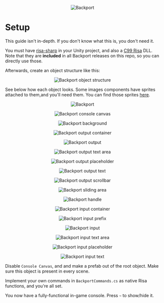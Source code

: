 <p align="center">
  <img src="public/logo.png" alt="Backport">
</p>

# Setup

This guide isn't in-depth. If you don't know what this is, you don't need it.

You must have [risa-sharp](https://github.com/exom-dev/risa-sharp) in your Unity project, and also a [C99 Risa](https://github.com/exom-dev/risa) DLL.
Note that they are **included** in all Backport releases on this repo, so you can directly use those.

Afterwards, create an object structure like this:

<p align="center">
  <img src="public/setup_structure.png" alt="Backport object structure">
</p>

See below how each object looks. Some images components have sprites attached to them,and you'll need them. You can find those sprites [here](https://github.com/deprimus/Backport/tree/master/public/assets).

<p align="center">
  <img src="public/setup_backport.png" alt="Backport">
</p>

<p align="center">
  <img src="public/setup_console_canvas.png" alt="Backport console canvas">
</p>

<p align="center">
  <img src="public/setup_background.png" alt="Backport background">
</p>

<p align="center">
  <img src="public/setup_output_container.png" alt="Backport output container">
</p>

<p align="center">
  <img src="public/setup_output.png" alt="Backport output">
</p>

<p align="center">
  <img src="public/setup_output_text_area.png" alt="Backport output text area">
</p>

<p align="center">
  <img src="public/setup_output_placeholder.png" alt="Backport output placeholder">
</p>

<p align="center">
  <img src="public/setup_output_text.png" alt="Backport output text">
</p>

<p align="center">
  <img src="public/setup_scrollbar.png" alt="Backport output scrollbar">
</p>

<p align="center">
  <img src="public/setup_sliding_area.png" alt="Backport sliding area">
</p>

<p align="center">
  <img src="public/setup_handle.png" alt="Backport handle">
</p>

<p align="center">
  <img src="public/setup_input_container.png" alt="Backport input container">
</p>

<p align="center">
  <img src="public/setup_input_prefix.png" alt="Backport input prefix">
</p>

<p align="center">
  <img src="public/setup_input.png" alt="Backport input">
</p>

<p align="center">
  <img src="public/setup_input_text_area.png" alt="Backport input text area">
</p>

<p align="center">
  <img src="public/setup_input_placeholder.png" alt="Backport input placeholder">
</p>

<p align="center">
  <img src="public/setup_input_text.png" alt="Backport input text">
</p>

Disable `Console Canvas`, and and make a prefab out of the root object. Make sure this object is present in every scene.

Implement your own commands in `BackportCommands.cs` as native Risa functions, and you're all set.

You now have a fully-functional in-game console. Press `~` to show/hide it.